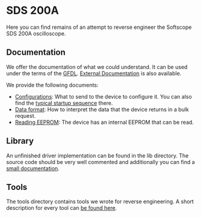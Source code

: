 # SDS 200A

Here you can find remains of an attempt to reverse engineer the Softscope
SDS 200A oscilloscope.

## Documentation

We offer the documentation of what we could understand. It can be used
under the terms of the [GFDL](http://www.gnu.org/copyleft/fdl.html).
[External Documentation](resources.md) is also available.

We provide the following documents:

* [Configurations](configurations.md): What to send to the device to configure it. You can also find the [typical startup sequence](configurations.md#typical-startup-sequence) there.
* [Data format](dataformat.md): How to interpret the data that the device returns in a bulk request.
* [Reading EEPROM](devicedata.md): The device has an internal EEPROM that can be read.

## Library

An unfinished driver implementation can be found in the lib directory. The source code should be very well commented and additionally you can find a [small documentation](lib/readme.md).

## Tools

The tools directory contains tools we wrote for reverse engineering. A short description for every tool can [be found here](tools/readme.md).

